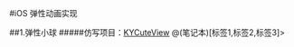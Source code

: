 #iOS 弹性动画实现

##1.弹性小球
#####仿写项目：[KYCuteView](https://github.com/KittenYang/KYCuteView)
@(笔记本)[标签1,标签2,标签3]>